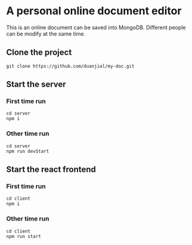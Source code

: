 # A personal online document editor

This is an online document can be saved into MongoDB. Different people can be modify at the same time.

## Clone the project

`git clone https://github.com/duanjial/my-doc.git`

## Start the server

### First time run

```
cd server
npm i
```

### Other time run

```
cd server
npm run devStart
```

## Start the react frontend

### First time run

```
cd client
npm i
```

### Other time run

```
cd client
npm run start
```
